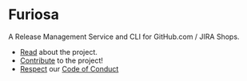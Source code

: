 # Furiosa
A Release Management Service and CLI for GitHub.com / JIRA Shops.

* [Read](https://github.com/MXWest/Furiosa/wiki) about the project.
* [Contribute](./CONTRIBUTING.md) to the project!
* [Respect](./CODE_OF_CONDUCT.md) our [Code of Conduct](./CODE_OF_CONDUCT.md)
